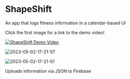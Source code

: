 # ShapeShift
An app that logs fitness information in a calendar-based UI

Click the first image for a link to the demo video!

[![ShapeShift Demo Video](https://user-images.githubusercontent.com/66183008/235789253-69ecc477-1eab-45e0-90af-d66af402198a.png)](https://www.youtube.com/watch?v=jkLhq6_A8HM "ShapeShift")

![2023-05-02-17-21-57](https://user-images.githubusercontent.com/66183008/235789285-024e5d7a-f09f-40a0-b3c3-567b14b84466.png)

![2023-05-02-17-21-51](https://user-images.githubusercontent.com/66183008/235789311-8aeb0442-9883-4c74-a2df-dfb42e6d53a2.png)

Uploads information via JSON to Firebase
